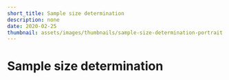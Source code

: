 ```yaml
---
short_title: Sample size determination
description: none
date: 2020-02-25
thumbnail: assets/images/thumbnails/sample-size-determination-portrait.jpg
---
```


# Sample size determination